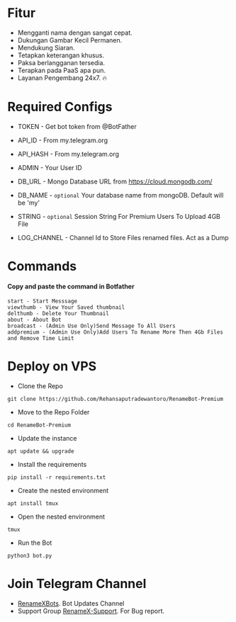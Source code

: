 # Fitur
  - Mengganti nama dengan sangat cepat.
  - Dukungan Gambar Kecil Permanen.
  - Mendukung Siaran.
  - Tetapkan keterangan khusus.
  - Paksa berlangganan tersedia.
  - Terapkan pada PaaS apa pun.
  - Layanan Pengembang 24x7. 🔥

# Required Configs 

* TOKEN         - Get bot token from @BotFather

* API_ID        - From my.telegram.org 

* API_HASH      - From my.telegram.org 

* ADMIN         - Your User ID 

* DB_URL  - Mongo Database URL from https://cloud.mongodb.com/

* DB_NAME  - ```optional``` Your database name from mongoDB. Default will be 'my'

* STRING -  ```optional``` Session String For Premium Users To Upload 4GB File

* LOG_CHANNEL - Channel Id to Store Files renamed files. Act as a Dump

# Commands

#### Copy and paste the command in Botfather

```
start - Start Messsage 
viewthumb - View Your Saved thumbnail
delthumb - Delete Your Thumbnail
about - About Bot 
broadcast - (Admin Use Only)Send Message To All Users
addpremium - (Admin Use Only)Add Users To Rename More Then 4Gb Files and Remove Time Limit 

```

# Deploy on VPS

* Clone the Repo
```
git clone https://github.com/Rehansaputradewantoro/RenameBot-Premium
```
* Move to the Repo Folder
```
cd RenameBot-Premium
```
* Update the instance
```
apt update && upgrade
```
* Install the requirements
```
pip install -r requirements.txt
```
* Create the nested environment
```
apt install tmux
```
* Open the nested environment
```
tmux
```
* Run the Bot
```
python3 bot.py
```

 # Join Telegram Channel 
 - [RenameXBots](https://t.me/PremiumRenameFileBot). Bot Updates Channel
 - Support Group [RenameX-Support](https://t.me/ZoneDangerSex). For Bug report.
